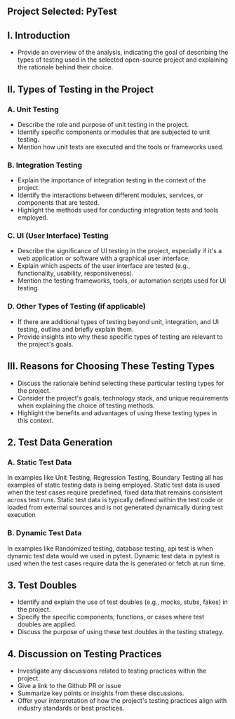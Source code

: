 ## Project Selected: PyTest

## I. Introduction
- Provide an overview of the analysis, indicating the goal of describing the types of testing used in the selected open-source project and explaining the rationale behind their choice.

## II. Types of Testing in the Project
### A. Unit Testing
- Describe the role and purpose of unit testing in the project.
- Identify specific components or modules that are subjected to unit testing.
- Mention how unit tests are executed and the tools or frameworks used.

### B. Integration Testing
- Explain the importance of integration testing in the context of the project.
- Identify the interactions between different modules, services, or components that are tested.
- Highlight the methods used for conducting integration tests and tools employed.

### C. UI (User Interface) Testing
- Describe the significance of UI testing in the project, especially if it's a web application or software with a graphical user interface.
- Explain which aspects of the user interface are tested (e.g., functionality, usability, responsiveness).
- Mention the testing frameworks, tools, or automation scripts used for UI testing.

### D. Other Types of Testing (if applicable)
- If there are additional types of testing beyond unit, integration, and UI testing, outline and briefly explain them.
- Provide insights into why these specific types of testing are relevant to the project's goals.

## III. Reasons for Choosing These Testing Types
- Discuss the rationale behind selecting these particular testing types for the project.
- Consider the project's goals, technology stack, and unique requirements when explaining the choice of testing methods.
- Highlight the benefits and advantages of using these testing types in this context.

## 2. Test Data Generation
### A. Static Test Data
In examples like Unit Testing, Regression Testing, Boundary Testing all has examples of static testing data is being employed. Static test data is used when the test cases require predefined, fixed data that remains consistent across test runs. Static test data is typically defined within the test code or loaded from external sources and is not generated dynamically during test execution
### B. Dynamic Test Data
In examples like Randomized testing, database testing, api test is when dynamic test data would we used in pytest. Dynamic test data in pytest is used when the test cases require data the is generated or fetch at run time. 



## 3. Test Doubles
- Identify and explain the use of test doubles (e.g., mocks, stubs, fakes) in the project.
- Specify the specific components, functions, or cases where test doubles are applied.
- Discuss the purpose of using these test doubles in the testing strategy.

## 4. Discussion on Testing Practices
<!-- 
To find discussions on testing strategy in a GitHub repository, you can follow these steps:

Visit the GitHub repository for the project you're interested in.
Look for the "Issues" tab on the repository's page.
Use the search bar within the Issues tab to search for terms related to testing, such as "testing strategy," "test cases," or "test automation."
-->
- Investigate any discussions related to testing practices within the project.
- Give a link to the Github PR or issue
- Summarize key points or insights from these discussions.
- Offer your interpretation of how the project's testing practices align with industry standards or best practices.
